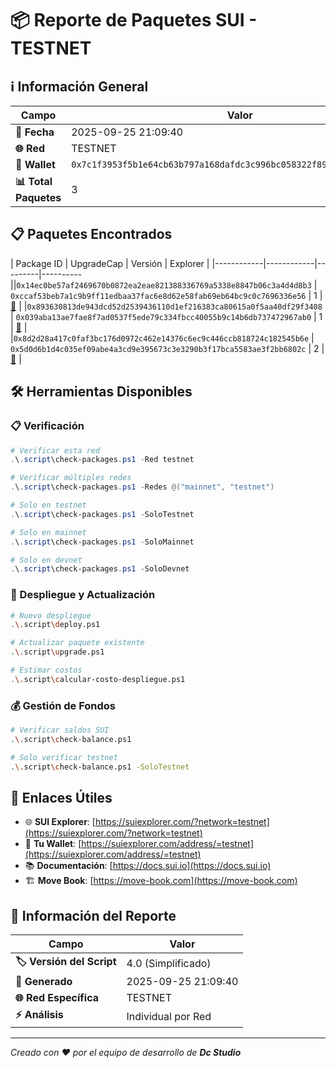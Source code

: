 # 📦 Reporte de Paquetes SUI - TESTNET

## ℹ️ Información General

| Campo | Valor |
|-------|-------|
| **📅 Fecha** | 2025-09-25 21:09:40 |
| **🌐 Red** | TESTNET |
| **👤 Wallet** | `0x7c1f3953f5b1e64cb63b797a168dafdc3c996bc058322f89701f2e2672e074cd` |
| **📊 Total Paquetes** | 3 |

## 📋 Paquetes Encontrados

| Package ID | UpgradeCap | Versión | Explorer |
|------------|------------|---------|----------||`0x14ec0be57af2469670b0872ea2eae821388336769a5338e8847b06c3a4d4d8b3` | `0xccaf53beb7a1c9b9ff11edbaa37fac6e8d62e58fab69eb64bc9c0c7696336e56` | 1 | [🔗](https://suiexplorer.com/object/0x14ec0be57af2469670b0872ea2eae821388336769a5338e8847b06c3a4d4d8b3?network=testnet) |
|`0x893630813de943dcd52d2539436110d1ef216383ca80615a0f5aa40df29f3408` | `0x039aba13ae7fae8f7ad0537f5ede79c334fbcc40055b9c14b6db737472967ab0` | 1 | [🔗](https://suiexplorer.com/object/0x893630813de943dcd52d2539436110d1ef216383ca80615a0f5aa40df29f3408?network=testnet) |
|`0x8d2d28a417c0faf3bc176d0972c462e14376c6ec9c446ccb818724c182545b6e` | `0x5d0d6b1d4c035ef09abe4a3cd9e395673c3e3290b3f17bca5583ae3f2bb6802c` | 2 | [🔗](https://suiexplorer.com/object/0x8d2d28a417c0faf3bc176d0972c462e14376c6ec9c446ccb818724c182545b6e?network=testnet) |

## 🛠️ Herramientas Disponibles

### 📋 Verificación
```powershell
# Verificar esta red
.\.script\check-packages.ps1 -Red testnet

# Verificar múltiples redes
.\.script\check-packages.ps1 -Redes @("mainnet", "testnet")

# Solo en testnet
.\.script\check-packages.ps1 -SoloTestnet

# Solo en mainnet
.\.script\check-packages.ps1 -SoloMainnet

# Solo en devnet
.\.script\check-packages.ps1 -SoloDevnet
```

### 🚀 Despliegue y Actualización
```bash
# Nuevo despliegue
.\.script\deploy.ps1

# Actualizar paquete existente
.\.script\upgrade.ps1

# Estimar costos
.\.script\calcular-costo-despliegue.ps1
```

### 💰 Gestión de Fondos
```bash
# Verificar saldos SUI
.\.script\check-balance.ps1

# Solo verificar testnet
.\.script\check-balance.ps1 -SoloTestnet
```

## 🔗 Enlaces Útiles

- 🌐 **SUI Explorer**: [https://suiexplorer.com/?network=testnet](https://suiexplorer.com/?network=testnet)
- 👤 **Tu Wallet**: [https://suiexplorer.com/address/=testnet](https://suiexplorer.com/address/=testnet)
- 📚 **Documentación**: [https://docs.sui.io](https://docs.sui.io)
- 🏗️ **Move Book**: [https://move-book.com](https://move-book.com)

## 📄 Información del Reporte

| Campo | Valor |
|-------|-------|
| **🏷️ Versión del Script** | 4.0 (Simplificado) |
| **📅 Generado** | 2025-09-25 21:09:40 |
| **🌐 Red Específica** | TESTNET |
| **⚡ Análisis** | Individual por Red |

---

*Creado con ❤️ por el equipo de desarrollo de **Dc Studio***
